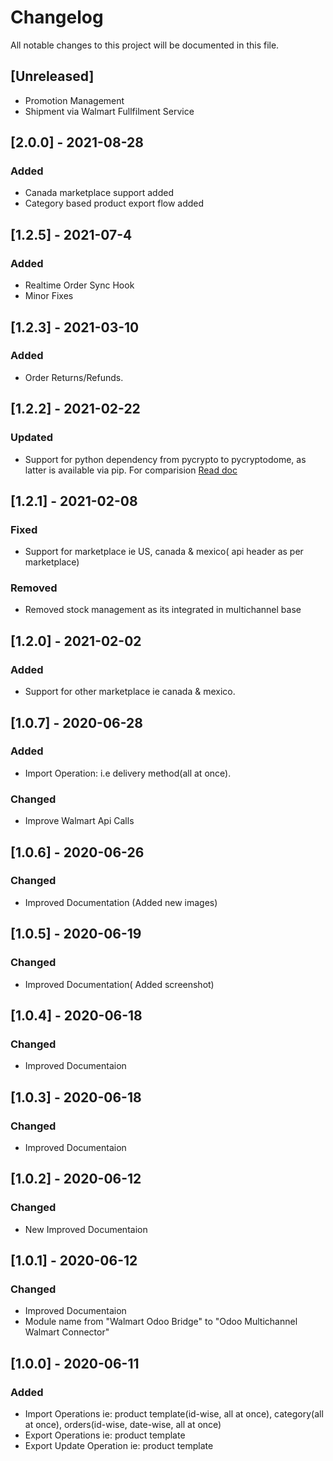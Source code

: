 # Changelog
All notable changes to this project will be documented in this file.


## [Unreleased]
- Promotion Management
- Shipment via Walmart Fullfilment Service

## [2.0.0] - 2021-08-28
### Added
- Canada marketplace support added
- Category based product export flow added

## [1.2.5] - 2021-07-4
### Added
- Realtime Order Sync Hook
- Minor Fixes

## [1.2.3] - 2021-03-10
### Added
- Order Returns/Refunds.

## [1.2.2] - 2021-02-22
### Updated
- Support for python dependency from pycrypto to pycryptodome, as latter is available via pip.
  For comparision [Read doc](https://pycryptodome.readthedocs.io/en/latest/src/vs_pycrypto.html)

## [1.2.1] - 2021-02-08
### Fixed
- Support for marketplace ie US, canada & mexico( api header as per marketplace)
### Removed
- Removed stock management as its integrated in multichannel base

## [1.2.0] - 2021-02-02
### Added
- Support for other marketplace ie canada & mexico.

## [1.0.7] - 2020-06-28
### Added
- Import Operation: i.e delivery method(all at once).
### Changed
- Improve Walmart Api Calls

## [1.0.6] - 2020-06-26
### Changed
- Improved Documentation (Added new images)

## [1.0.5] - 2020-06-19
### Changed
- Improved Documentation( Added screenshot)

## [1.0.4] - 2020-06-18
### Changed
- Improved Documentaion

## [1.0.3] - 2020-06-18
### Changed
- Improved Documentaion

## [1.0.2] - 2020-06-12
### Changed
- New Improved Documentaion

## [1.0.1] - 2020-06-12
### Changed
- Improved Documentaion
- Module name from "Walmart Odoo Bridge" to "Odoo Multichannel Walmart Connector"

## [1.0.0] - 2020-06-11
### Added
- Import Operations ie: product template(id-wise, all at once), category(all at once), orders(id-wise, date-wise, all at once)
- Export Operations ie: product template
- Export Update Operation ie: product template
